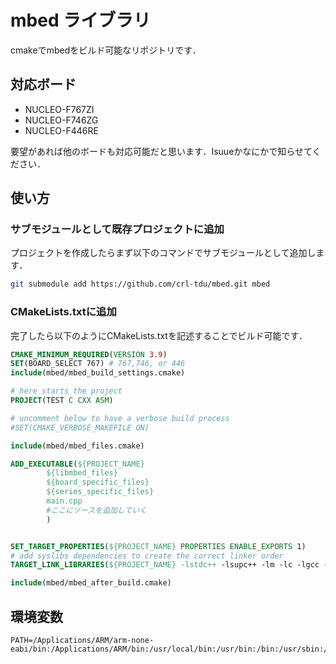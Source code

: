 # mbed ライブラリ
cmakeでmbedをビルド可能なリポジトリです．

## 対応ボード
- NUCLEO-F767ZI
- NUCLEO-F746ZG
- NUCLEO-F446RE

要望があれば他のボードも対応可能だと思います．Isuueかなにかで知らせてください．

## 使い方
### サブモジュールとして既存プロジェクトに追加
プロジェクトを作成したらまず以下のコマンドでサブモジュールとして追加します．

```bash
git submodule add https://github.com/crl-tdu/mbed.git mbed
```

### CMakeLists.txtに追加
完了したら以下のようにCMakeLists.txtを記述することでビルド可能です．

```cmake
CMAKE_MINIMUM_REQUIRED(VERSION 3.9)
SET(BOARD_SELECT 767) # 767,746, or 446
include(mbed/mbed_build_settings.cmake)

# here starts the project
PROJECT(TEST C CXX ASM)

# uncomment below to have a verbose build process
#SET(CMAKE_VERBOSE_MAKEFILE ON)

include(mbed/mbed_files.cmake)

ADD_EXECUTABLE(${PROJECT_NAME}
        ${libmbed_files}
        ${board_specific_files}
        ${series_specific_files}
        main.cpp
        #ここにソースを追加していく
        )


SET_TARGET_PROPERTIES(${PROJECT_NAME} PROPERTIES ENABLE_EXPORTS 1)
# add syslibs dependencies to create the correct linker order
TARGET_LINK_LIBRARIES(${PROJECT_NAME} -lstdc++ -lsupc++ -lm -lc -lgcc -lnosys)

include(mbed/mbed_after_build.cmake)
```

## 環境変数
```shell
PATH=/Applications/ARM/arm-none-eabi/bin:/Applications/ARM/bin:/usr/local/bin:/usr/bin:/bin:/usr/sbin:/sbin
```